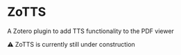 # ZoTTS
A Zotero plugin to add TTS functionality to the PDF viewer

⚠️ ZoTTS is currently still under construction